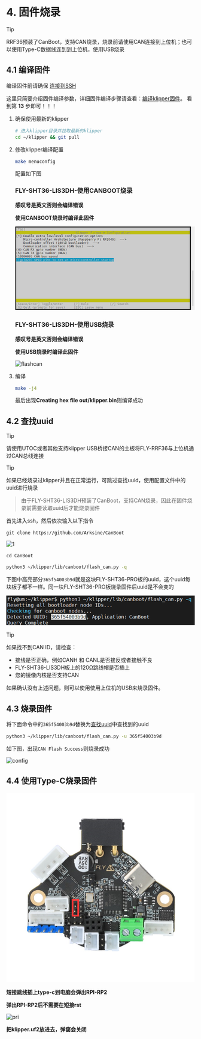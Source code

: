 # 4. 固件烧录

> [!TIP]
> RRF36预装了CanBoot，支持CAN烧录，烧录前请使用CAN连接到上位机；也可以使用Type-C数据线连到到上位机，使用USB烧录

## 4.1 编译固件

编译固件前请确保 [连接到SSH](/board/fly_pi/FLY_π_description5 "点击即可跳转")

这里只简要介绍固件编译参数，详细固件编译步骤请查看：[编译klipper固件](/board/fly_super8/firmware?id=_1-编译klipper固件 "点击即可跳转")。 看到第 **13** 步即可！！！

1. 确保使用最新的klipper

    ```bash
    # 进入klipper目录并拉取最新的klipper
    cd ~/klipper && git pull
    ```

2. 修改klipper编译配置

    ```bash
    make menuconfig
    ```

    配置如下图

    <!-- tabs:start -->

    

    ### **FLY-SHT36-LIS3DH-使用CANBOOT烧录**

    **感叹号是英文否则会编译错误**

    **使用CANBOOT烧录时编译此固件**

    ![flashcan](../../images/boards/fly_rrf/flash1.png)
    
    ### **FLY-SHT36-LIS3DH-使用USB烧录**
    
    **感叹号是英文否则会编译错误**
    
    **使用USB烧录时编译此固件**
    
    ![flashcan](../../images/boards/fly_rrf36/flash.png)
    
    <!-- tabs:end -->
3. 编译

    ```bash
    make -j4
    ```

     最后出现**Creating hex file out/klipper.bin**则编译成功

## 4.2 查找uuid

> [!TIP]
> 请使用UTOC或者其他支持klipper USB桥接CAN的主板将FLY-RRF36与上位机通过CAN总线连接

> [!TIP]
> 如果已经烧录过klipper并且在正常运行，可跳过查找uuid，使用配置文件中的uuid进行烧录

> 由于FLY-SHT36-LIS3DH预装了CanBoot，支持CAN烧录，因此在固件烧录前需要读取uuid后才能烧录固件

首先进入ssh，然后依次输入以下指令

```
git clone https://github.com/Arksine/CanBoot
```

![1](../../images/boards/fly_sht_v2/1.png)

```
cd CanBoot
```

```bash
python3 ~/klipper/lib/canboot/flash_can.py -q
```

下图中高亮部分``365f54003b9d``就是这块FLY-SHT36-PRO板的uuid，这个uuid每块板子都不一样。同一块FLY-SHT36-PRO板烧录固件后uuid是不会变的

![config](../../images/boards/fly_sht_v2/uuid.png ":no-zooom")

> [!TIP]
> 如果找不到CAN ID，请检查：

* 接线是否正确，例如CANH 和 CANL是否接反或者接触不良
* FLY-SHT36-LIS3DH板上的120Ω跳线帽是否插上
* 您的镜像内核是否支持CAN

如果确认没有上述问题，则可以使用使用上位机的USB来烧录固件。

## 4.3 烧录固件

将下面命令中的``365f54003b9d``替换为[查找uuid](#_2-查找uuid "点击即可跳转")中查找到的uuid

```bash
python3 ~/klipper/lib/canboot/flash_can.py -u 365f54003b9d
```

如下图，出现``CAN Flash Success``则烧录成功

![config](../../images/boards/fly_sht_v2/flash.png ":no-zooom")

## 4.4 使用Type-C烧录固件

![rst](../../images/boards/fly_rrf/rst.png)

**短接跳线插上type-c到电脑会弹出RPI-RP2**

**弹出RPI-RP2后不需要在短接rst**

![pri](../../images/boards/fly_sht36_pro/pri.png)

**把klipper.uf2放进去，弹窗会关闭**
